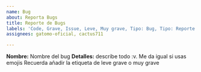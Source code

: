 ```yaml
---
name: Bug
about: Reporta Bugs
title: Reporte de Bugs
labels: 'Code, Grave, Issue, Leve, Muy grave, Tipo: Bug, Tipo: Reporte'
assignees: gatomo-oficial, cactus711

---
```


**Nombre:** Nombre del bug
**Detalles:** describe todo :v. Me da igual si usas emojis
Recuerda añadir la etiqueta de leve grave o muy grave
